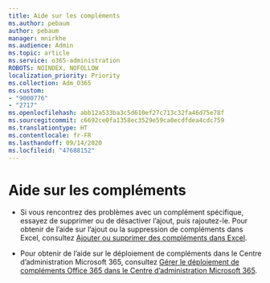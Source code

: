 ```yaml
---
title: Aide sur les compléments
ms.author: pebaum
author: pebaum
manager: mnirkhe
ms.audience: Admin
ms.topic: article
ms.service: o365-administration
ROBOTS: NOINDEX, NOFOLLOW
localization_priority: Priority
ms.collection: Adm_O365
ms.custom:
- "9000776"
- "2717"
ms.openlocfilehash: abb12a533ba3c5d610ef27c713c32fa46d75e78f
ms.sourcegitcommit: c6692ce0fa1358ec3529e59ca0ecdfdea4cdc759
ms.translationtype: HT
ms.contentlocale: fr-FR
ms.lasthandoff: 09/14/2020
ms.locfileid: "47688152"
---
```

# <a name="add-in-help"></a>Aide sur les compléments

- Si vous rencontrez des problèmes avec un complément spécifique, essayez de supprimer ou de désactiver l’ajout, puis rajoutez-le. Pour obtenir de l’aide sur l’ajout ou la suppression de compléments dans Excel, consultez [Ajouter ou supprimer des compléments dans Excel](https://support.office.com/client/0af570c4-5cf3-4fa9-9b88-403625a0b460).

- Pour obtenir de l’aide sur le déploiement de compléments dans le Centre d’administration Microsoft 365, consultez [Gérer le déploiement de compléments Office 365 dans le Centre d’administration Microsoft 365](https://docs.microsoft.com/microsoft-365/admin/manage/manage-deployment-of-add-ins).
